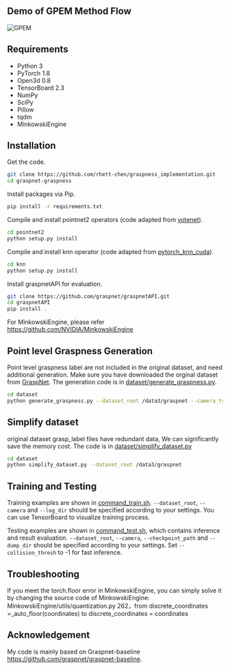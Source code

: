 ## Demo of GPEM Method Flow

![GPEM](https://github.com/user-attachments/assets/663efcac-0b16-4863-8546-e32268e4b806)


## Requirements
- Python 3
- PyTorch 1.8
- Open3d 0.8
- TensorBoard 2.3
- NumPy
- SciPy
- Pillow
- tqdm
- MinkowskiEngine

## Installation
Get the code.
```bash
git clone https://github.com/rhett-chen/graspness_implementation.git
cd graspnet-graspness
```
Install packages via Pip.
```bash
pip install -r requirements.txt
```
Compile and install pointnet2 operators (code adapted from [votenet](https://github.com/facebookresearch/votenet)).
```bash
cd pointnet2
python setup.py install
```
Compile and install knn operator (code adapted from [pytorch_knn_cuda](https://github.com/chrischoy/pytorch_knn_cuda)).
```bash
cd knn
python setup.py install
```
Install graspnetAPI for evaluation.
```bash
git clone https://github.com/graspnet/graspnetAPI.git
cd graspnetAPI
pip install .
```
For MinkowskiEngine, please refer https://github.com/NVIDIA/MinkowskiEngine
## Point level Graspness Generation
Point level graspness label are not included in the original dataset, and need additional generation. Make sure you have downloaded the orginal dataset from [GraspNet](https://graspnet.net/). The generation code is in [dataset/generate_graspness.py](dataset/generate_graspness.py).
```bash
cd dataset
python generate_graspness.py --dataset_root /data3/graspnet --camera_type kinect
```

## Simplify dataset
original dataset grasp_label files have redundant data,  We can significantly save the memory cost. The code is in [dataset/simplify_dataset.py](dataset/simplify_dataset.py)
```bash
cd dataset
python simplify_dataset.py --dataset_root /data3/graspnet
```

## Training and Testing
Training examples are shown in [command_train.sh](command_train.sh). `--dataset_root`, `--camera` and `--log_dir` should be specified according to your settings. You can use TensorBoard to visualize training process.

Testing examples are shown in [command_test.sh](command_test.sh), which contains inference and result evaluation. `--dataset_root`, `--camera`, `--checkpoint_path` and `--dump_dir` should be specified according to your settings. Set `--collision_thresh` to -1 for fast inference.


## Troubleshooting
If you meet the torch.floor error in MinkowskiEngine, you can simply solve it by changing the source code of MinkowskiEngine: 
MinkowskiEngine/utils/quantization.py 262，from discrete_coordinates =_auto_floor(coordinates) to discrete_coordinates = coordinates
## Acknowledgement
My code is mainly based on Graspnet-baseline  https://github.com/graspnet/graspnet-baseline.
